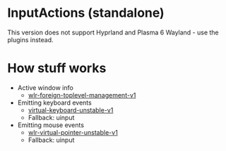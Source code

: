 # InputActions (standalone)
This version does not support Hyprland and Plasma 6 Wayland - use the plugins instead.

# How stuff works
- Active window info
  - [wlr-foreign-toplevel-management-v1](https://wayland.app/protocols/wlr-foreign-toplevel-management-unstable-v1)
- Emitting keyboard events
  - [virtual-keyboard-unstable-v1](https://wayland.app/protocols/virtual-keyboard-unstable-v1)
  - Fallback: uinput
- Emitting mouse events
  - [wlr-virtual-pointer-unstable-v1](https://wayland.app/protocols/wlr-virtual-pointer-unstable-v1)
  - Fallback: uinput